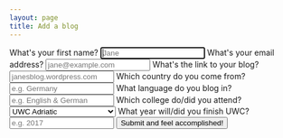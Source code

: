 ```yaml
---
layout: page
title: Add a blog
---
```


<form action="//formspree.io/hello@connorbaer.io"
      method="POST">
    <label for="firstname">What's your first name?</label>
    <input type="text" name="firstname" placeholder="Jane" required="true" autofocus="true">
    <label for="_replyto">What's your email address?</label>
    <input type="email" name="_replyto" placeholder="jane@example.com" required="true">
    <label for="link">What's the link to your blog?</label>
    <input type="url" name="link" placeholder="janesblog.wordpress.com" required="true">
    <label for="country">Which country do you come from?</label>
    <input type="text" name="country" placeholder="e.g. Germany" required="true">
    <label for="language">What language do you blog in?</label>
    <input type="text" name="language" placeholder="e.g. English & German" required="true">
    <label for="uwc">Which college do/did you attend?</label>
    <select name="uwc" required="true">
		<option value="italy">UWC Adriatic</option>
		<option value="wales">UWC Atlantic College</option>
		<option value="costarica">UWC Costa Rica</option>
		<option value="china">UWC Changshu China</option>
		<option value="armenia">UWC Dilijan</option>
		<option value="hongkong">UWC Li Po Chun</option>
		<option value="netherlands">UWC Maastricht</option>
		<option value="india">Mahindra UWC Of India</option>
		<option value="uwc-adriatic">UWC Mostar</option>
		<option value="canada">UWC Pearson College</option>
		<option value="norway">UWC Red Cross Nordic</option>
		<option value="germany">UWC Robert Bosch College</option>
		<option value="singapore">UWC South East Asia</option>
		<option value="usa">UWC USA</option>
		<option value="swaziland">Waterford Kamhlaba UWC</option>
	</select>
    <label for="year">What year will/did you finish UWC?</label>
    <input type="number" name="year" placeholder="e.g. 2017" required="true">
    <input type="hidden" name="_subject" value="New UWC Blog Submission" />
    <input type="hidden" name="_next" value="//uwcblogs.com/success.html" />
    <input type="text" name="_gotcha" style="display:none" />
    <button type="submit">Submit and feel accomplished!</button>
</form>
